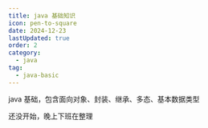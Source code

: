 ```yaml
---
title: java 基础知识
icon: pen-to-square
date: 2024-12-23
lastUpdated: true
order: 2
category:
  - java
tag:
  - java-basic
---
```


java 基础，包含面向对象、封装、继承、多态、基本数据类型

<!-- more -->

还没开始，晚上下班在整理